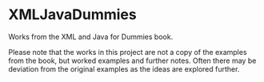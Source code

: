 # XMLJavaDummies
Works from the XML and Java for Dummies book.

Please note that the works in this project are not a copy of the examples from the book, but worked examples and further notes.  Often there may be deviation from the original examples as the ideas are explored further.

